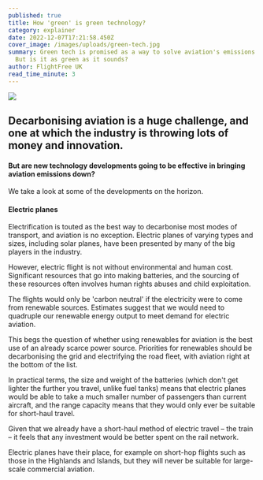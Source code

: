 ```yaml
---
published: true
title: How 'green' is green technology?
category: explainer
date: 2022-12-07T17:21:58.450Z
cover_image: /images/uploads/green-tech.jpg
summary: Green tech is promised as a way to solve aviation's emissions problem.
  But is it as green as it sounds?
author: FlightFree UK
read_time_minute: 3
---
```

![](/images/uploads/green-tech.jpg)

## Decarbonising aviation is a huge challenge, and one at which the industry is throwing lots of money and innovation.

#### But are new technology developments going to be effective in bringing aviation emissions down?

We take a look at some of the developments on the horizon.

#### Electric planes

Electrification is touted as the best way to decarbonise most modes of transport, and aviation is no exception. Electric planes of varying types and sizes, including solar planes, have been presented by many of the big players in the industry.

However, electric flight is not without environmental and human cost. Significant resources that go into making batteries, and the sourcing of these resources often involves human rights abuses and child exploitation.

The flights would only be 'carbon neutral' if the electricity were to come from renewable sources. Estimates suggest that we would need to quadruple our renewable energy output to meet demand for electric aviation.

This begs the question of whether using renewables for aviation is the best use of an already scarce power source. Priorities for renewables should be decarbonising the grid and electrifying the road fleet, with aviation right at the bottom of the list.

In practical terms, the size and weight of the batteries (which don't get lighter the further you travel, unlike fuel tanks) means that electric planes would be able to take a much smaller number of passengers than current aircraft, and the range capacity means that they would only ever be suitable for short-haul travel.

Given that we already have a short-haul method of electric travel – the train – it feels that any investment would be better spent on the rail network.

Electric planes have their place, for example on short-hop flights such as those in the Highlands and Islands, but they will never be suitable for large-scale commercial aviation.